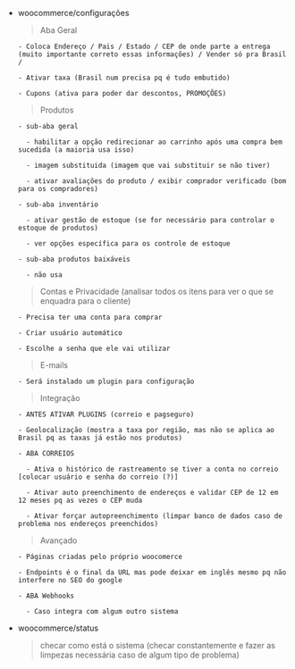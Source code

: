 - woocommerce/configurações

    > Aba Geral
    
      - Coloca Endereço / Pais / Estado / CEP de onde parte a entrega (muito importante correto essas informações) / Vender só pra Brasil / 

      - Ativar taxa (Brasil num precisa pq é tudo embutido)

      - Cupons (ativa para poder dar descontos, PROMOÇÕES)

    > Produtos

      - sub-aba geral

        - habilitar a opção redirecionar ao carrinho após uma compra bem sucedida (a maioria usa isso)

        - imagem substituida (imagem que vai substituir se não tiver)

        - ativar avaliações do produto / exibir comprador verificado (bom para os compradores)

      - sub-aba inventário

        - ativar gestão de estoque (se for necessário para controlar o estoque de produtos)

        - ver opções específica para os controle de estoque

      - sub-aba produtos baixáveis

        - não usa

    > Contas e Privacidade (analisar todos os itens para ver o que se enquadra para o cliente)

      - Precisa ter uma conta para comprar

      - Criar usuário automático

      - Escolhe a senha que ele vai utilizar

    > E-mails

      - Será instalado um plugin para configuração

    > Integração

      - ANTES ATIVAR PLUGINS (correio e pagseguro)

      - Geolocalização (mostra a taxa por região, mas não se aplica ao Brasil pq as taxas já estão nos produtos)

      - ABA CORREIOS

        - Ativa o histórico de rastreamento se tiver a conta no correio [colocar usuário e senha do correio (?)]

        - Ativar auto preenchimento de endereços e validar CEP de 12 em 12 meses pq as vezes o CEP muda

        - Ativar forçar autopreenchimento (limpar banco de dados caso de problema nos endereços preenchidos)

    > Avançado

      - Páginas criadas pelo próprio woocomerce

      - Endpoints é o final da URL mas pode deixar em inglês mesmo pq não interfere no SEO do google

      - ABA Webhooks

        - Caso integra com algum outro sistema

- woocommerce/status
 
    > checar como está o sistema (checar constantemente e fazer as limpezas necessária caso de algum tipo de problema)